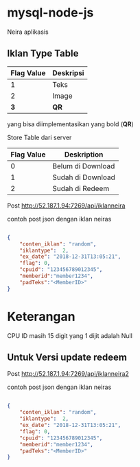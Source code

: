 # mysql-node-js

Neira aplikasis

## Iklan Type Table
Flag Value|Deskripsi
----------|---------
1		| Teks
2		| Image
**3**		| **QR**

yang bisa diimplementasikan yang bold (**QR**)


Store Table dari server

Flag Value | Deskription
-----------|------------
0           | Belum di Download
1           | Sudah di Download
2           | Sudah di Redeem

Post http://52.187.1.94:7269/api/iklanneira 

contoh post json dengan iklan neiras
```json

{
	"conten_iklan": "random",
	"iklantype":  2,
	"ex_date": "2018-12-31T13:05:21",
	"flag": 0,
	"cpuid": "123456789012345",
	"memberid":"member1234",
	"padTeks":"<MemberID>"
}

```

# Keterangan 

CPU ID masih 15 digit yang 1 dijit adalah Null

## Untuk Versi update redeem
Post http://52.187.1.94:7269/api/iklanneira2 

contoh post json dengan iklan neiras
```json

{
	"conten_iklan": "random",
	"iklantype":  2,
	"ex_date": "2018-12-31T13:05:21",
	"flag": 0,
	"cpuid": "123456789012345",
	"memberid":"member1234",
	"padTeks":"<MemberID>"
}

```